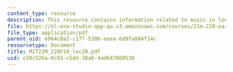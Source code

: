 ```yaml
---
content_type: resource
description: This resource contains information related to music in london society.
file: https://ol-ocw-studio-app-qa.s3.amazonaws.com/courses/21m-220-early-music-fall-2010/c58c526a0c93c5dd38a04ad647009530_MIT21M_220F10_lec20.pdf
file_type: application/pdf
parent_uid: e964c0a2-c177-530b-eeea-6d9fa004f14c
resourcetype: Document
title: MIT21M_220F10_lec20.pdf
uid: c58c526a-0c93-c5dd-38a0-4ad647009530
---
```


